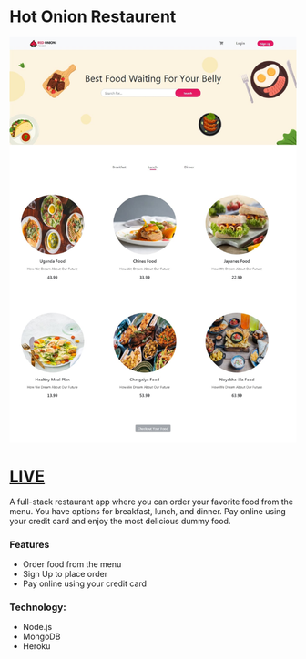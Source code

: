 # Hot Onion Restaurent
![](/hot-onion-restaurent.jpg?raw=true)

# [LIVE](https://hot-onion-restaurent-with-api.firebaseapp.com/?fbclid=IwAR2SnmnjHV0cEyV-xebvigWQBO3qPAfnXf3txaBJgdtAbDePH9L9pjB0epI#)

A full-stack restaurant app where you can order your favorite food from the menu. You have options for breakfast, lunch, and dinner. Pay online using your credit card and enjoy the most delicious dummy food.

### Features
- Order food from the menu
- Sign Up to place order
- Pay online using your credit card

### Technology:
- Node.js
- MongoDB
- Heroku

